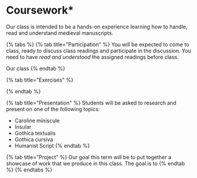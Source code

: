 # Coursework\*

Our class is intended to be a hands-on experience learning how to handle, read and understand medieval manuscripts.&#x20;

{% tabs %}
{% tab title="Participation" %}
You will be expected to come to class, ready to discuss class readings and participate in the discussion. You need to have _read and understood_ the assigned readings before class.&#x20;

Our class&#x20;
{% endtab %}

{% tab title="Exercises" %}

{% endtab %}

{% tab title="Presentation" %}
Students will be asked to research and present on one of the following topics:&#x20;

* Caroline miniscule
* Insular
* Gothica textualis
* Gothica cursiva
* Humanist Script
{% endtab %}

{% tab title="Project" %}
Our goal this term will be to put together a showcase of work that we produce in this class. The goal is to&#x20;
{% endtab %}
{% endtabs %}





